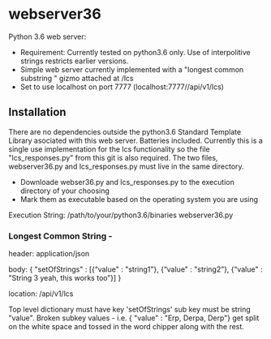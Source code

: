 # webserver36
Python 3.6 web server:
- Requirement: Currently tested on python3.6 only. Use of interpolitive strings restricts earlier versions.
- Simple web server currently implemented with a "longest common substring " gizmo attached at /lcs
- Set to use localhost on port 7777 (localhost:7777//api/v1/lcs)

## Installation
There are no dependencies outside the python3.6 Standard Template Library asociated with this web server. 
Batteries included.
Currently this is a single use implementation for the lcs functionality so the file "lcs_responses.py" from this git is also required. The two files, webserver36.py and lcs_responses.py must live in the same directory.

- Downloade webser36.py and lcs_responses.py to the execution directory of your choosing
- Mark them as executable based on the operating system you are using

Execution String: /path/to/your/python3.6/binaries webserver36.py

### Longest Common String -
header: application/json

body:
{ "setOfStrings" : [{“value" : "string1"}, {“value" : "string2”}, {“value" : "String 3 yeah, this works too”}] }

location: /api/v1/lcs

Top level dictionary must have key 'setOfStrings' sub key must be string "value".
Broken subkey values - i.e. { "value" : "Erp, Derpa, Derp"} get split on the white space and tossed in the word chipper along with the rest.
